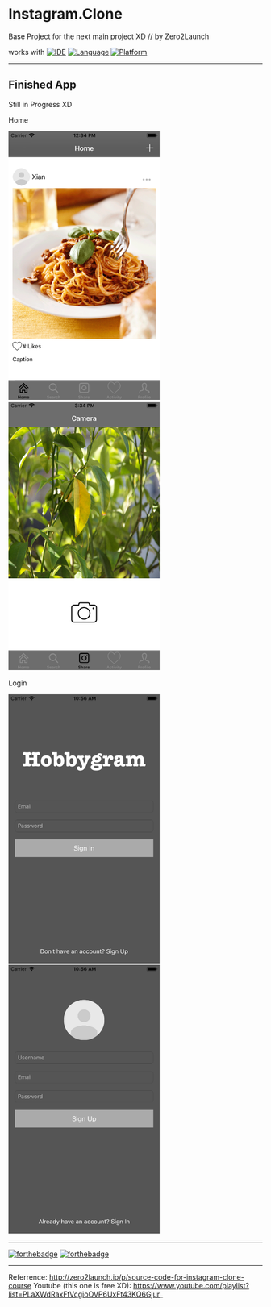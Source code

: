 # Instagram.Clone
Base Project for the next main project XD // by Zero2Launch

works with
[![IDE](https://img.shields.io/badge/Xcode-9-blue.svg)](https://developer.apple.com/xcode/)
[![Language](https://img.shields.io/badge/swift-4-orange.svg)](https://swift.org)
[![Platform](https://img.shields.io/badge/platform-iOS%2011-green.svg)](https://developer.apple.com/ios/)

------

## Finished App
Still in Progress XD

Home

<img src="https://github.com/Yuweh/Instagram-Final/blob/master/Screenshots/UpdatedHome.png" width="300"> <img src="https://github.com/Yuweh/Instagram-Final/blob/master/Screenshots/Camera.png" width="300">


Login

<img src="https://github.com/Yuweh/Instagram-Final/blob/master/HobbyGram-SignIn.png" width="300">  <img src="https://github.com/Yuweh/Instagram-Final/blob/master/HobbyGram-SignUp.png" width="300"> 


------

[![forthebadge](http://forthebadge.com/images/badges/made-with-swift.svg)](http://forthebadge.com) [![forthebadge](http://forthebadge.com/images/badges/built-with-love.svg)](http://forthebadge.com)

-----

Referrence: http://zero2launch.io/p/source-code-for-instagram-clone-course
Youtube (this one is free XD): https://www.youtube.com/playlist?list=PLaXWdRaxFtVcgioOVP6UxFt43KQ6Gjur_
